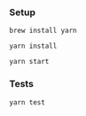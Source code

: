 ### Setup

```
brew install yarn
```

```
yarn install
```

```
yarn start
```

### Tests

```
yarn test
```

